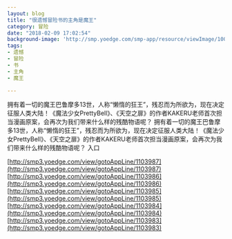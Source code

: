 ```yaml
---
layout: blog
title: "很遗憾冒险书的主角是魔王"
category: 冒险
date: "2018-02-09 17:02:54"
background-image: 'http://smp.yoedge.com/smp-app/resource/viewImage/1000868appline.png'
tags:
- 遗憾
- 冒险
- 书
- 主角
- 魔王

---
```

拥有着一切的魔王巴鲁摩多13世，人称“懒惰的狂王”，残忍而为所欲为，现在决定征服人类大陆！《魔法少女PrettyBell》、《天空之扉》的作者KAKERU老师首次担当漫画原案，会再次为我们带来什么样的残酷物语呢？
拥有着一切的魔王巴鲁摩多13世，人称“懒惰的狂王”，残忍而为所欲为，现在决定征服人类大陆！《魔法少女PrettyBell》、《天空之扉》的作者KAKERU老师首次担当漫画原案，会再次为我们带来什么样的残酷物语呢？
入口

[http://smp3.yoedge.com/view/gotoAppLine/1103987](http://smp3.yoedge.com/view/gotoAppLine/1103987)
[http://smp3.yoedge.com/view/gotoAppLine/1103986](http://smp3.yoedge.com/view/gotoAppLine/1103986)
[http://smp3.yoedge.com/view/gotoAppLine/1103985](http://smp3.yoedge.com/view/gotoAppLine/1103985)
[http://smp3.yoedge.com/view/gotoAppLine/1103984](http://smp3.yoedge.com/view/gotoAppLine/1103984)
[http://smp3.yoedge.com/view/gotoAppLine/1103983](http://smp3.yoedge.com/view/gotoAppLine/1103983)

        
